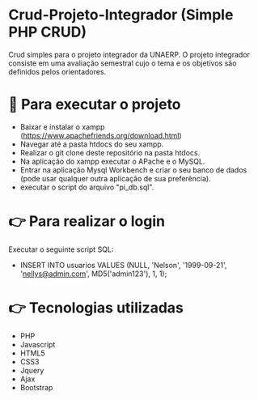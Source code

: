 # Crud-Projeto-Integrador (Simple PHP CRUD)


Crud simples para o projeto integrador da UNAERP. O projeto integrador consiste em uma avaliação semestral cujo o tema e os objetivos são definidos pelos orientadores.

# :hammer: Para executar o projeto 

* Baixar e instalar o xampp (https://www.apachefriends.org/download.html)
* Navegar até a pasta htdocs do seu xampp.
* Realizar o git clone deste repositório na pasta htdocs.
* Na aplicação do xampp executar o APache e o MySQL.
* Entrar na aplicação Mysql Workbench e criar o seu banco de dados (pode usar qualquer outra aplicação de sua preferência).
* executar o script do arquivo "pi_db.sql".


# :point_right: Para realizar o login 

Executar o seguinte script SQL: 

* INSERT INTO usuarios VALUES (NULL, 'Nelson', '1999-09-21', 'nellys@admin.com', MD5('admin123'), 1, 1);

# :point_right: Tecnologias utilizadas

* PHP
* Javascript
* HTML5
* CSS3
* Jquery
* Ajax
* Bootstrap









